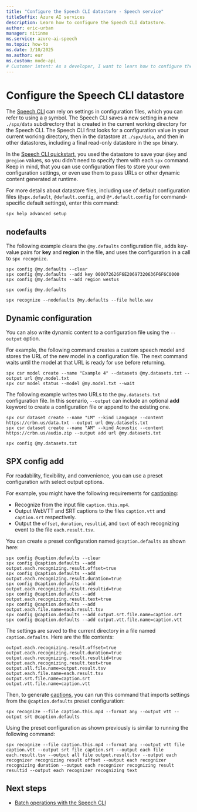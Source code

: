 ```yaml
---
title: "Configure the Speech CLI datastore - Speech service"
titleSuffix: Azure AI services
description: Learn how to configure the Speech CLI datastore.
author: eric-urban
manager: nitinme
ms.service: azure-ai-speech
ms.topic: how-to
ms.date: 3/10/2025
ms.author: eur
ms.custom: mode-api
# Customer intent: As a developer, I want to learn how to configure the Speech CLI datastore.
---
```


# Configure the Speech CLI datastore

The [Speech CLI](spx-basics.md) can rely on settings in configuration files, which you can refer to using a `@` symbol. The Speech CLI saves a new setting in a new `./spx/data` subdirectory that is created in the current working directory for the Speech CLI. The Speech CLI first looks for a configuration value in your current working directory, then in the datastore at `./spx/data`, and then in other datastores, including a final read-only datastore in the `spx` binary. 

In the [Speech CLI quickstart](spx-basics.md), you used the datastore to save your `@key` and `@region` values, so you didn't need to specify them with each `spx` command. Keep in mind, that you can use configuration files to store your own configuration settings, or even use them to pass URLs or other dynamic content generated at runtime.

For more details about datastore files, including use of default configuration files (`@spx.default`, `@default.config`, and `@*.default.config` for command-specific default settings), enter this command:

```console
spx help advanced setup
```

## nodefaults

The following example clears the `@my.defaults` configuration file, adds key-value pairs for **key** and **region** in the file, and uses the configuration in a call to `spx recognize`.

```console
spx config @my.defaults --clear
spx config @my.defaults --add key 000072626F6E20697320636F6F6C0000
spx config @my.defaults --add region westus

spx config @my.defaults

spx recognize --nodefaults @my.defaults --file hello.wav
```

## Dynamic configuration

You can also write dynamic content to a configuration file using the `--output` option. 

For example, the following command creates a custom speech model and stores the URL of the new model in a configuration file. The next command waits until the model at that URL is ready for use before returning.

```console
spx csr model create --name "Example 4" --datasets @my.datasets.txt --output url @my.model.txt
spx csr model status --model @my.model.txt --wait
```

The following example writes two URLs to the `@my.datasets.txt` configuration file. In this scenario, `--output` can include an optional **add** keyword to create a configuration file or append to the existing one.

```console
spx csr dataset create --name "LM" --kind Language --content https://crbn.us/data.txt --output url @my.datasets.txt
spx csr dataset create --name "AM" --kind Acoustic --content https://crbn.us/audio.zip --output add url @my.datasets.txt

spx config @my.datasets.txt
```

## SPX config add

For readability, flexibility, and convenience, you can use a preset configuration with select output options. 

For example, you might have the following requirements for [captioning](captioning-quickstart.md):
- Recognize from the input file `caption.this.mp4`.
- Output WebVTT and SRT captions to the files `caption.vtt` and `caption.srt` respectively.
- Output the `offset`, `duration`, `resultid`, and `text` of each recognizing event to the file `each.result.tsv`.

You can create a preset configuration named `@caption.defaults` as shown here:

```console
spx config @caption.defaults --clear
spx config @caption.defaults --add output.each.recognizing.result.offset=true
spx config @caption.defaults --add output.each.recognizing.result.duration=true
spx config @caption.defaults --add output.each.recognizing.result.resultid=true
spx config @caption.defaults --add output.each.recognizing.result.text=true
spx config @caption.defaults --add output.each.file.name=each.result.tsv
spx config @caption.defaults --add output.srt.file.name=caption.srt
spx config @caption.defaults --add output.vtt.file.name=caption.vtt
```

The settings are saved to the current directory in a file named `caption.defaults`. Here are the file contents:

```
output.each.recognizing.result.offset=true
output.each.recognizing.result.duration=true
output.each.recognizing.result.resultid=true
output.each.recognizing.result.text=true
output.all.file.name=output.result.tsv
output.each.file.name=each.result.tsv
output.srt.file.name=caption.srt
output.vtt.file.name=caption.vtt
```

Then, to generate [captions](captioning-quickstart.md), you can run this command that imports settings from the `@caption.defaults` preset configuration:

```console
spx recognize --file caption.this.mp4 --format any --output vtt --output srt @caption.defaults
```

Using the preset configuration as shown previously is similar to running the following command:

```console
spx recognize --file caption.this.mp4 --format any --output vtt file caption.vtt --output srt file caption.srt --output each file each.result.tsv --output all file output.result.tsv --output each recognizer recognizing result offset --output each recognizer recognizing duration --output each recognizer recognizing result resultid --output each recognizer recognizing text
```

## Next steps 

* [Batch operations with the Speech CLI](./spx-batch-operations.md)
